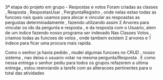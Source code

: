 3ª etapa do projeto em grupo - Respostas e votos
Foram criadas as classes , Resposta , RespostasUsar , PergtuntaRegistro , onde nelas estao todas as funcoes nais quais usamos para alocar e vincular as respoastas as pergustas determinadamente , fazendo utilizando assim 2 Arvores para vincular os ids da pergunta e resposta , e da resposta com o Usuario, alem de um indice fazendo nosso programa ser indexado
Nas Classes Votos , criamos todas as funcoes de votos , onde tambem existem 2 arvores e 1 indece para ficar uma procura mais rapida.

Como o senhor ja havia pedido , mudei algumas funcoes no CRUD , nosso sistema , nao deixa o usuario votar na mesma pergunta/Resposta . E como nessa entrega o senhor pediu para todos os grupos refazerem a ultima entrega , estou reenviando a tarefe com as alteracoes pertinentes para o total das atividades 